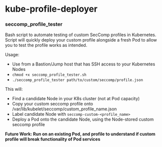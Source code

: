 # kube-profile-deployer

### seccomp_profile_tester
Bash script to automate testing of custom SecComp profiles in Kubernetes.
Script will quickly deploy your custom profile alongside a fresh Pod to allow you to test the profile works as intended.

Usage: 
+ Use from a Bastion/Jump host that has SSH access to your Kubernetes Nodes
+ `chmod +x seccomp_profile_tester.sh`
+ `./seccomp_profile_tester path/to/custom/seccomp/profile.json`

This will:
+ Find a candidate Node in your K8s cluster (not at Pod capacity)
+ Copy your custom seccomp profile onto /var/lib/kubelet/seccomp/custom_profile_name.json
+ Label candidate Node with `seccomp-custom-<profile_name>`
+ Deploy a Pod onto the candidate Node, using the Node-stored custom seccomp profile 

**Future Work: Run on an existing Pod, and profile to understand if custom profile will break functionality of Pod services**
